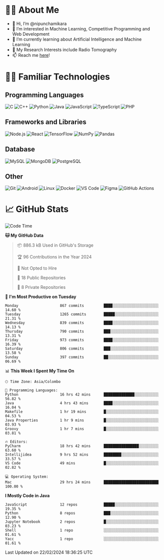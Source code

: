 # 🙋‍♂️ About Me
- 👋 Hi, I’m @nipunchamikara
- 👀 I’m interested in Machine Learning, Competitive Programming and Web Development
- 🌱 I’m currently learning about Artificial Intelligence and Machine Learning
- 📜 My Research Interests include Radio Tomography
- 📫 Reach me [here](mailto:nipunchamikara@yahoo.com)!

# 👨‍💻 Familiar Technologies

## Programming Languages
![C](https://img.icons8.com/color/48/000000/c-programming.png "C")
![C++](https://img.icons8.com/color/48/000000/c-plus-plus-logo.png "C++")
![Python](https://img.icons8.com/color/48/000000/python.png "Python")
![Java](https://img.icons8.com/color/48/000000/java-coffee-cup-logo.png "Java")
![JavaScript](https://img.icons8.com/color/48/000000/javascript.png "JavaScript")
![TypeScript](https://img.icons8.com/color/48/000000/typescript.png "TypeScript")
![PHP](https://img.icons8.com/officel/48/000000/php-logo.png "PHP")

## Frameworks and Libraries
![Node.js](https://img.icons8.com/color/48/000000/nodejs.png "Node.js")
![React](https://img.icons8.com/officel/48/000000/react.png "React")
![TensorFlow](https://img.icons8.com/color/48/000000/tensorflow.png "TensorFlow")
![NumPy](https://img.icons8.com/color/48/000000/numpy.png "NumPy")
![Pandas](https://img.icons8.com/color/48/000000/pandas.png "Pandas")

## Database
![MySQL](https://img.icons8.com/color/48/000000/mysql-logo.png "MySQL")
![MongoDB](https://img.icons8.com/color/48/000000/mongodb.png "MongoDB")
![PostgreSQL](https://img.icons8.com/color/48/000000/postgreesql.png "PostgreSQL")

## Other
![Git](https://img.icons8.com/color/48/000000/git.png "Git")
![Android](https://img.icons8.com/color/48/000000/android-os.png "Android")
![Linux](https://img.icons8.com/color/48/000000/linux.png "Linux")
![Docker](https://img.icons8.com/color/48/000000/docker.png "Docker")
![VS Code](https://img.icons8.com/color/48/000000/visual-studio-code-2019.png "VS Code")
![Figma](https://img.icons8.com/color/48/000000/figma.png "Figma")
![GitHub Actions](https://img.icons8.com/color/48/000000/github.png "GitHub Actions")

# 📈 GitHub Stats

<!--START_SECTION:waka-->
![Code Time](http://img.shields.io/badge/Code%20Time-484%20hrs%2021%20mins-blue)

**🐱 My GitHub Data** 

> 📦 886.3 kB Used in GitHub's Storage 
 > 
> 🏆 96 Contributions in the Year 2024
 > 
> 🚫 Not Opted to Hire
 > 
> 📜 18 Public Repositories 
 > 
> 🔑 8 Private Repositories 
 > 
📅 **I'm Most Productive on Tuesday** 

```text
Monday                   867 commits         ████░░░░░░░░░░░░░░░░░░░░░   14.60 % 
Tuesday                  1265 commits        █████░░░░░░░░░░░░░░░░░░░░   21.31 % 
Wednesday                839 commits         ████░░░░░░░░░░░░░░░░░░░░░   14.13 % 
Thursday                 790 commits         ███░░░░░░░░░░░░░░░░░░░░░░   13.31 % 
Friday                   973 commits         ████░░░░░░░░░░░░░░░░░░░░░   16.39 % 
Saturday                 806 commits         ███░░░░░░░░░░░░░░░░░░░░░░   13.58 % 
Sunday                   397 commits         ██░░░░░░░░░░░░░░░░░░░░░░░   06.69 % 
```


📊 **This Week I Spent My Time On** 

```text
🕑︎ Time Zone: Asia/Colombo

💬 Programming Languages: 
Python                   16 hrs 42 mins      ██████████████░░░░░░░░░░░   56.82 % 
Java                     4 hrs 43 mins       ████░░░░░░░░░░░░░░░░░░░░░   16.04 % 
Makefile                 1 hr 19 mins        █░░░░░░░░░░░░░░░░░░░░░░░░   04.53 % 
Java Properties          1 hr 9 mins         █░░░░░░░░░░░░░░░░░░░░░░░░   03.93 % 
Groovy                   1 hr 7 mins         █░░░░░░░░░░░░░░░░░░░░░░░░   03.81 % 

🔥 Editors: 
PyCharm                  18 hrs 42 mins      ████████████████░░░░░░░░░   63.60 % 
Intellijidea             9 hrs 52 mins       ████████░░░░░░░░░░░░░░░░░   33.57 % 
VS Code                  49 mins             █░░░░░░░░░░░░░░░░░░░░░░░░   02.82 % 

💻 Operating System: 
Mac                      29 hrs 24 mins      █████████████████████████   100.00 % 
```

**I Mostly Code in Java** 

```text
JavaScript               12 repos            █████░░░░░░░░░░░░░░░░░░░░   19.35 % 
Python                   8 repos             ███░░░░░░░░░░░░░░░░░░░░░░   12.90 % 
Jupyter Notebook         2 repos             █░░░░░░░░░░░░░░░░░░░░░░░░   03.23 % 
Shell                    1 repo              ░░░░░░░░░░░░░░░░░░░░░░░░░   01.61 % 
Yacc                     1 repo              ░░░░░░░░░░░░░░░░░░░░░░░░░   01.61 % 
```




 Last Updated on 22/02/2024 18:36:25 UTC
<!--END_SECTION:waka-->

